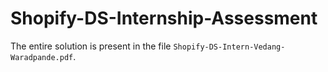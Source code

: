 # Shopify-DS-Internship-Assessment

The entire solution is present in the file `Shopify-DS-Intern-Vedang-Waradpande.pdf`.